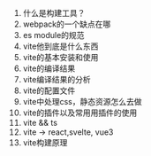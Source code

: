 1. 什么是构建工具？
2. webpack的一个缺点在哪
3. es module的规范
4. vite他到底是什么东西
5. vite的基本安装和使用
6. vite的编译结果
7. vite编译结果的分析
8. vite的配置文件
9. vite中处理css，静态资源怎么去做
10. vite的插件以及常用用插件的使用
11. vite && ts
12. vite -> react,svelte, vue3
13. vite构建原理